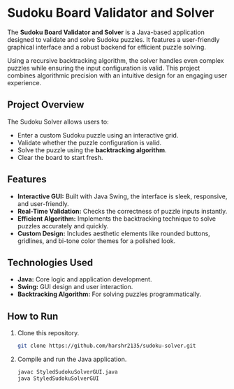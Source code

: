 # Sudoku Board Validator and Solver  

The **Sudoku Board Validator and Solver** is a Java-based application designed to validate and solve Sudoku puzzles. It features a user-friendly graphical interface and a robust backend for efficient puzzle solving.  

Using a recursive backtracking algorithm, the solver handles even complex puzzles while ensuring the input configuration is valid. This project combines algorithmic precision with an intuitive design for an engaging user experience.

## **Project Overview**  
The Sudoku Solver allows users to:  
- Enter a custom Sudoku puzzle using an interactive grid.  
- Validate whether the puzzle configuration is valid.  
- Solve the puzzle using the **backtracking algorithm**.  
- Clear the board to start fresh.  

## **Features**  
- **Interactive GUI:** Built with Java Swing, the interface is sleek, responsive, and user-friendly.  
- **Real-Time Validation:** Checks the correctness of puzzle inputs instantly.  
- **Efficient Algorithm:** Implements the backtracking technique to solve puzzles accurately and quickly.  
- **Custom Design:** Includes aesthetic elements like rounded buttons, gridlines, and bi-tone color themes for a polished look.  

## **Technologies Used**  
- **Java:** Core logic and application development.  
- **Swing:** GUI design and user interaction.  
- **Backtracking Algorithm:** For solving puzzles programmatically.  

## **How to Run**  
1. Clone this repository.  
   ```bash
   git clone https://github.com/harshr2135/sudoku-solver.git
   ```  
2. Compile and run the Java application.  
   ```bash
   javac StyledSudokuSolverGUI.java  
   java StyledSudokuSolverGUI  
   ```  

